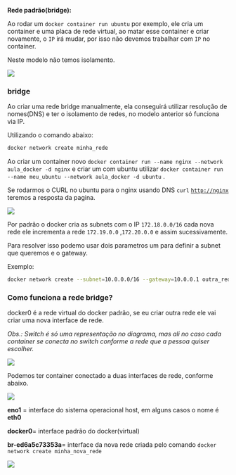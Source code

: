 **Rede padrão(bridge):**

Ao rodar um `docker container run ubuntu` por exemplo, ele cria um container e uma placa de rede virtual, ao matar esse container e criar novamente, o `IP` irá mudar, por isso não devemos trabalhar com `IP` no container.

Neste modelo não temos isolamento.

![](bridge-sem-isolamento.png)

  

### bridge

Ao criar uma rede bridge manualmente, ela conseguirá utilizar resolução de nomes(DNS) e ter o isolamento de redes, no modelo anterior só funciona via IP.

Utilizando o comando abaixo:

```Bash
docker network create minha_rede
```

Ao criar um container novo `docker container run --name nginx --network aula_docker -d nginx` e criar um com ubuntu utilizar `docker container run --name meu_ubuntu --network aula_docker -d ubuntu` .

Se rodarmos o CURL no ubuntu para o nginx usando DNS `curl` [`http://nginx`](http://nginx) teremos a resposta da pagina.

![](create-network.png)

  

Por padrão o docker cria as subnets com o IP `172.18.0.0/16` cada nova rede ele incrementa a rede `172.19.0.0` ,`172.20.0.0` e assim sucessivamente.

Para resolver isso podemo usar dois parametros um para definir a subnet que queremos e o gateway.

Exemplo:

```Bash
docker network create --subnet=10.0.0.0/16 --gateway=10.0.0.1 outra_rede
```

  

### Como funciona a rede bridge?

docker0 é a rede virtual do docker padrão, se eu criar outra rede ele vai criar uma nova interface de rede.

  

_Obs.: Switch é só uma representação no diagrama, mas ali no caso cada container se conecta no switch conforme a rede que a pessoa quiser escolher._

  

![](como-funciona-bridge.png)

  

Podemos ter container conectado a duas interfaces de rede, conforme abaixo.

![](bridge-duas-interface.png)

  

**eno1** = interface do sistema operacional host, em alguns casos o nome é **eth0**

**docker0**= interface padrão do docker(virtual)

**br-ed6a5c73353a**= interface da nova rede criada pelo comando `docker network create minha_nova_rede`

![](ifconfig-nova-rede.png)